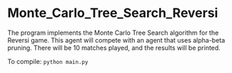 # Monte_Carlo_Tree_Search_Reversi

The program implements the Monte Carlo Tree Search algorithm for the Reversi game. This agent will compete with an agent that uses alpha-beta pruning. There will be 10 matches played, and the results will be printed.

To compile: ``python main.py``
